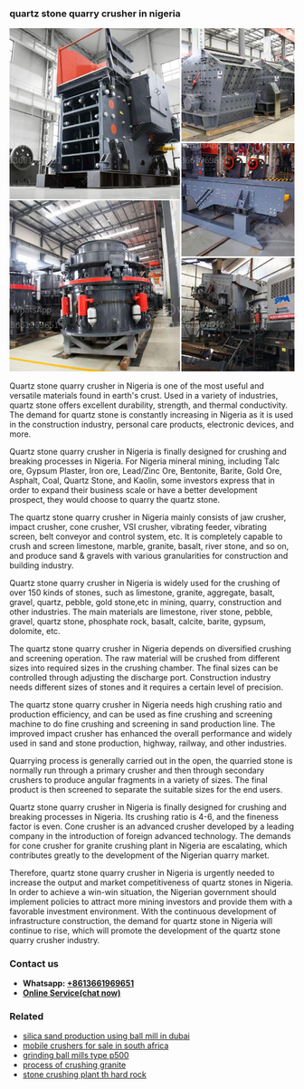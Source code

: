 <h3>quartz stone quarry crusher in nigeria</h3><img src='1706754074.jpg' alt=''><p>Quartz stone quarry crusher in Nigeria is one of the most useful and versatile materials found in earth's crust. Used in a variety of industries, quartz stone offers excellent durability, strength, and thermal conductivity. The demand for quartz stone is constantly increasing in Nigeria as it is used in the construction industry, personal care products, electronic devices, and more.</p><p>Quartz stone quarry crusher in Nigeria is finally designed for crushing and breaking processes in Nigeria. For Nigeria mineral mining, including Talc ore, Gypsum Plaster, Iron ore, Lead/Zinc Ore, Bentonite, Barite, Gold Ore, Asphalt, Coal, Quartz Stone, and Kaolin, some investors express that in order to expand their business scale or have a better development prospect, they would choose to quarry the quartz stone.</p><p>The quartz stone quarry crusher in Nigeria mainly consists of jaw crusher, impact crusher, cone crusher, VSI crusher, vibrating feeder, vibrating screen, belt conveyor and control system, etc. It is completely capable to crush and screen limestone, marble, granite, basalt, river stone, and so on, and produce sand & gravels with various granularities for construction and building industry.</p><p>Quartz stone quarry crusher in Nigeria is widely used for the crushing of over 150 kinds of stones, such as limestone, granite, aggregate, basalt, gravel, quartz, pebble, gold stone,etc in mining, quarry, construction and other industries. The main materials are limestone, river stone, pebble, gravel, quartz stone, phosphate rock, basalt, calcite, barite, gypsum, dolomite, etc.</p><p>The quartz stone quarry crusher in Nigeria depends on diversified crushing and screening operation. The raw material will be crushed from different sizes into required sizes in the crushing chamber. The final sizes can be controlled through adjusting the discharge port. Construction industry needs different sizes of stones and it requires a certain level of precision.</p><p>The quartz stone quarry crusher in Nigeria needs high crushing ratio and production efficiency, and can be used as fine crushing and screening machine to do fine crushing and screening in sand production line. The improved impact crusher has enhanced the overall performance and widely used in sand and stone production, highway, railway, and other industries.</p><p>Quarrying process is generally carried out in the open, the quarried stone is normally run through a primary crusher and then through secondary crushers to produce angular fragments in a variety of sizes. The final product is then screened to separate the suitable sizes for the end users.</p><p>Quartz stone quarry crusher in Nigeria is finally designed for crushing and breaking processes in Nigeria. Its crushing ratio is 4-6, and the fineness factor is even. Cone crusher is an advanced crusher developed by a leading company in the introduction of foreign advanced technology. The demands for cone crusher for granite crushing plant in Nigeria are escalating, which contributes greatly to the development of the Nigerian quarry market.</p><p>Therefore, quartz stone quarry crusher in Nigeria is urgently needed to increase the output and market competitiveness of quartz stones in Nigeria. In order to achieve a win-win situation, the Nigerian government should implement policies to attract more mining investors and provide them with a favorable investment environment. With the continuous development of infrastructure construction, the demand for quartz stone in Nigeria will continue to rise, which will promote the development of the quartz stone quarry crusher industry.</p><h3>Contact us</h3><ul><li><strong>Whatsapp:&nbsp;<a href="https://wa.me/8613661969651">+8613661969651</a></strong></li><li><a href="https://swt.shibang-china.com/?git&amp;zhl&amp;quartz stone quarry crusher in nigeria"><strong>Online Service(chat now)</strong></a></li></ul><h3>Related</h3><ul><li><a href='silica sand production using ball mill in dubai.md'>silica sand production using ball mill in dubai</a></li><li><a href='mobile crushers for sale in south africa.md'>mobile crushers for sale in south africa</a></li><li><a href='grinding ball mills type p500.md'>grinding ball mills type p500</a></li><li><a href='process of crushing granite.md'>process of crushing granite</a></li><li><a href='stone crushing plant th hard rock.md'>stone crushing plant th hard rock</a></li></ul>